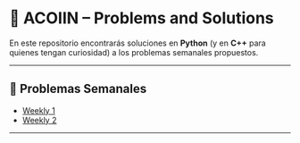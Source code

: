 # 🧠 ACOIIN – Problems and Solutions

En este repositorio encontrarás soluciones en **Python** (y en **C++** para quienes tengan curiosidad) a los problemas semanales propuestos.

---

## 📅 Problemas Semanales

- [Weekly 1](./Weekly1/Semana-1)
- [Weekly 2](./Weekly2/README.md)

---
